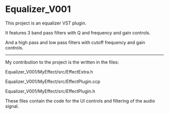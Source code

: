 # Equalizer_V001
 
This project is an equalizer VST plugin.

It features 3 band pass filters with Q and frequency and gain controls.

And a high pass and low pass filters with cutoff frequency and gain controls.

----------------------------------------------------------------------------------
My contribution to the project is the written in the files:

Equalizer_V001/MyEffect/src/EffectExtra.h

Equalizer_V001/MyEffect/src/EffectPlugin.ccp

Equalizer_V001/MyEffect/src/EffectPlugin.h

These files contain the code for the UI controls and filtering of the audio signal.

